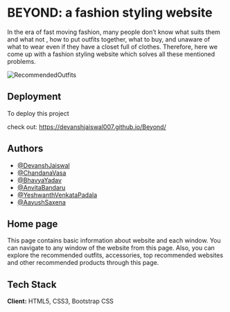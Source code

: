
# BEYOND: a fashion styling website

In the era of fast moving fashion, many people don’t know what suits them and what not , how to put outfits together, what to buy, and unaware of what to wear even if they have a closet full of clothes. Therefore, here we come up with a fashion styling website which solves all these mentioned problems. 

![RecommendedOutfits](https://pumpsandpushups.com/wp-content/uploads/2020/09/targetfallfinds-scaled.jpg)

## Deployment

To deploy this project 


check out: 
https://devanshjaiswal007.github.io/Beyond/
## Authors

- [@DevanshJaiswal](https://github.com/DevanshJaiswal007)
- [@ChandanaVasa](https://github.com/chandana444)
- [@BhavyaYadav](https://github.com/bhavya152002)
- [@AnvitaBandaru](https://github.com/Anvitaxbandaru)
- [@YeshwanthVenkataPadala](https://github.com/yeshwanth1110)
- [@AayushSaxena](https://github.com/aayushsaxena-02)

## Home page
This page contains basic information about website and each window. You can navigate to any window of the website from this page. Also, you can explore the recommended outfits, accessories, top recommended websites and other recommended products through this page.
 
## Tech Stack

**Client:** HTML5, CSS3, Bootstrap CSS


